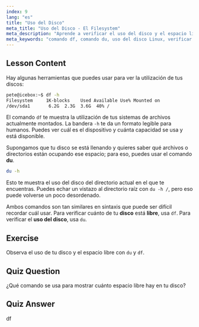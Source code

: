 ```yaml
---
index: 9
lang: "es"
title: "Uso del Disco"
meta_title: "Uso del Disco - El Filesystem"
meta_description: "Aprende a verificar el uso del disco y el espacio libre en Linux usando los comandos df y du. Comprende sus diferencias y cuándo usar cada uno. Tutorial de gestión de discos en Linux."
meta_keywords: "comando df, comando du, uso del disco Linux, verificar espacio libre, tutorial Linux, Linux para principiantes, gestión de discos, guía Linux"
---
```


## Lesson Content

Hay algunas herramientas que puedes usar para ver la utilización de tus discos:

```bash
pete@icebox:~$ df -h
Filesystem     1K-blocks    Used Available Use% Mounted on
/dev/sda1       6.2G  2.3G  3.6G  40% /
```

El comando `df` te muestra la utilización de tus sistemas de archivos actualmente montados. La bandera `-h` te da un formato legible para humanos. Puedes ver cuál es el dispositivo y cuánta capacidad se usa y está disponible.

Supongamos que tu disco se está llenando y quieres saber qué archivos o directorios están ocupando ese espacio; para eso, puedes usar el comando **du**.

```bash
du -h
```

Esto te muestra el uso del disco del directorio actual en el que te encuentras. Puedes echar un vistazo al directorio raíz con `du -h /`, pero eso puede volverse un poco desordenado.

Ambos comandos son tan similares en sintaxis que puede ser difícil recordar cuál usar. Para verificar cuánto de tu **disco** está **libre**, usa `df`. Para verificar el **uso del disco**, usa `du`.

## Exercise

Observa el uso de tu disco y el espacio libre con `du` y `df`.

## Quiz Question

¿Qué comando se usa para mostrar cuánto espacio libre hay en tu disco?

## Quiz Answer

df
